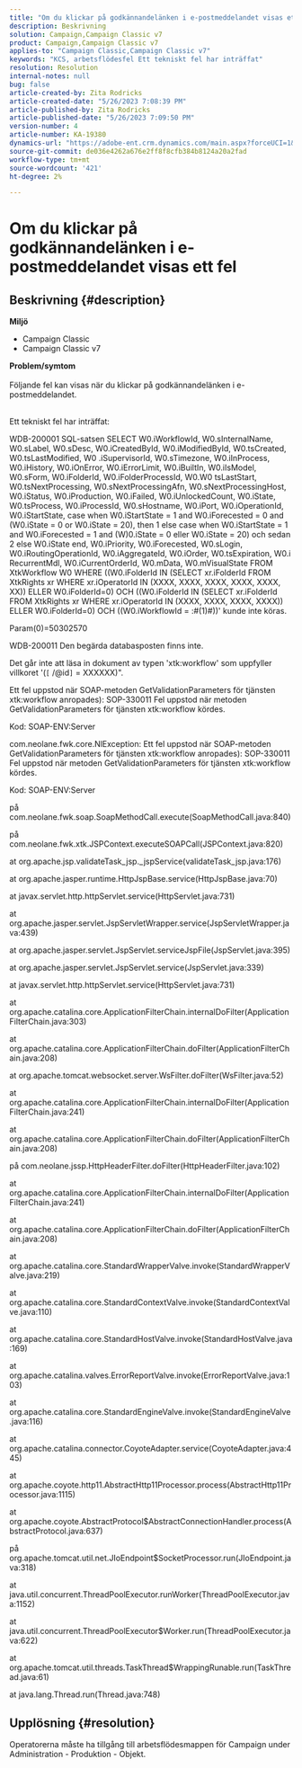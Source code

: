 ```yaml
---
title: "Om du klickar på godkännandelänken i e-postmeddelandet visas ett fel"
description: Beskrivning
solution: Campaign,Campaign Classic v7
product: Campaign,Campaign Classic v7
applies-to: "Campaign Classic,Campaign Classic v7"
keywords: "KCS, arbetsflödesfel Ett tekniskt fel har inträffat"
resolution: Resolution
internal-notes: null
bug: false
article-created-by: Zita Rodricks
article-created-date: "5/26/2023 7:08:39 PM"
article-published-by: Zita Rodricks
article-published-date: "5/26/2023 7:09:50 PM"
version-number: 4
article-number: KA-19380
dynamics-url: "https://adobe-ent.crm.dynamics.com/main.aspx?forceUCI=1&pagetype=entityrecord&etn=knowledgearticle&id=9520e7b5-f8fb-ed11-8849-6045bd0063aa"
source-git-commit: de036e4262a676e2ff8f8cfb384b8124a20a2fad
workflow-type: tm+mt
source-wordcount: '421'
ht-degree: 2%

---
```


# Om du klickar på godkännandelänken i e-postmeddelandet visas ett fel

## Beskrivning {#description}

<b>Miljö</b>
- Campaign Classic
- Campaign Classic v7



<b>Problem/symtom</b><br><br>Följande fel kan visas när du klickar på godkännandelänken i e-postmeddelandet.<br><br>


Ett tekniskt fel har inträffat:

WDB-200001 SQL-satsen SELECT W0.iWorkflowId, W0.sInternalName, W0.sLabel, W0.sDesc, W0.iCreatedById, W0.iModifiedById, W0.tsCreated, W0.tsLastModified, W0 .iSupervisorId, W0.sTimezone, W0.iInProcess, W0.iHistory, W0.iOnError, W0.iErrorLimit, W0.iBuiltIn, W0.iIsModel, W0.sForm, W0.iFolderId, W0.iFolderProcessId, W0.W0 tsLastStart, W0.tsNextProcessing, W0.sNextProcessingAfn, W0.sNextProcessingHost, W0.iStatus, W0.iProduction, W0.iFailed, W0.iUnlockedCount, W0.iState, W0.tsProcess, W0.iProcessId, W0.sHostname, W0.iPort, W0.iOperationId, W0.iStartState, case when W0.iStartState = 1 and W0.iForecested = 0 and (W0.iState = 0 or W0.iState = 20), then 1 else case when W0.iStartState = 1 and W0.iForecested = 1 and (W)0.iState = 0 eller W0.iState = 20) och sedan 2 else W0.iState end, W0.iPriority, W0.iForecested, W0.sLogin, W0.iRoutingOperationId, W0.iAggregateId, W0.iOrder, W0.tsExpiration, W0.i RecurrentMdl, W0.iCurrentOrderId, W0.mData, W0.mVisualState FROM XtkWorkflow W0 WHERE ((W0.iFolderId IN (SELECT xr.iFolderId FROM XtkRights xr WHERE xr.iOperatorId IN (XXXX, XXXX, XXXX, XXXX, XXXX, XX)) ELLER W0.iFolderId=0) OCH ((W0.iFolderId IN (SELECT xr.iFolderId FROM XtkRights xr WHERE xr.iOperatorId IN (XXXX, XXXX, XXXX, XXXX)) ELLER W0.iFolderId=0) OCH ((W0.iWorkflowId = :#(1)#))&#39; kunde inte köras.

Param(0)=50302570



WDB-200011 Den begärda databasposten finns inte.

Det går inte att läsa in dokument av typen &#39;xtk:workflow&#39; som uppfyller villkoret &#39;(`[` /@id`]`  = XXXXXX)&quot;.



Ett fel uppstod när SOAP-metoden GetValidationParameters för tjänsten xtk:workflow anropades): SOP-330011 Fel uppstod när metoden GetValidationParameters för tjänsten xtk:workflow kördes.



Kod: SOAP-ENV:Server

com.neolane.fwk.core.NlException: Ett fel uppstod när SOAP-metoden GetValidationParameters för tjänsten xtk:workflow anropades): SOP-330011 Fel uppstod när metoden GetValidationParameters för tjänsten xtk:workflow kördes.

Kod: SOAP-ENV:Server

på com.neolane.fwk.soap.SoapMethodCall.execute(SoapMethodCall.java:840)

på com.neolane.fwk.xtk.JSPContext.executeSOAPCall(JSPContext.java:820)

at org.apache.jsp.validateTask_jsp._jspService(validateTask_jsp.java:176)

at org.apache.jasper.runtime.HttpJspBase.service(HttpJspBase.java:70)

at javax.servlet.http.httpServlet.service(HttpServlet.java:731)

at org.apache.jasper.servlet.JspServletWrapper.service(JspServletWrapper.java:439)

at org.apache.jasper.servlet.JspServlet.serviceJspFile(JspServlet.java:395)

at org.apache.jasper.servlet.JspServlet.service(JspServlet.java:339)

at javax.servlet.http.httpServlet.service(HttpServlet.java:731)

at org.apache.catalina.core.ApplicationFilterChain.internalDoFilter(ApplicationFilterChain.java:303)

at org.apache.catalina.core.ApplicationFilterChain.doFilter(ApplicationFilterChain.java:208)

at org.apache.tomcat.websocket.server.WsFilter.doFilter(WsFilter.java:52)

at org.apache.catalina.core.ApplicationFilterChain.internalDoFilter(ApplicationFilterChain.java:241)

at org.apache.catalina.core.ApplicationFilterChain.doFilter(ApplicationFilterChain.java:208)

på com.neolane.jssp.HttpHeaderFilter.doFilter(HttpHeaderFilter.java:102)

at org.apache.catalina.core.ApplicationFilterChain.internalDoFilter(ApplicationFilterChain.java:241)

at org.apache.catalina.core.ApplicationFilterChain.doFilter(ApplicationFilterChain.java:208)

at org.apache.catalina.core.StandardWrapperValve.invoke(StandardWrapperValve.java:219)

at org.apache.catalina.core.StandardContextValve.invoke(StandardContextValve.java:110)

at org.apache.catalina.core.StandardHostValve.invoke(StandardHostValve.java:169)

at org.apache.catalina.valves.ErrorReportValve.invoke(ErrorReportValve.java:103)

at org.apache.catalina.core.StandardEngineValve.invoke(StandardEngineValve.java:116)

at org.apache.catalina.connector.CoyoteAdapter.service(CoyoteAdapter.java:445)

at org.apache.coyote.http11.AbstractHttp11Processor.process(AbstractHttp11Processor.java:1115)

at org.apache.coyote.AbstractProtocol$AbstractConnectionHandler.process(AbstractProtocol.java:637)

på org.apache.tomcat.util.net.JIoEndpoint$SocketProcessor.run(JIoEndpoint.java:318)

at java.util.concurrent.ThreadPoolExecutor.runWorker(ThreadPoolExecutor.java:1152)

at java.util.concurrent.ThreadPoolExecutor$Worker.run(ThreadPoolExecutor.java:622)

at org.apache.tomcat.util.threads.TaskThread$WrappingRunable.run(TaskThread.java:61)

at java.lang.Thread.run(Thread.java:748)


## Upplösning {#resolution}


Operatorerna måste ha tillgång till arbetsflödesmappen för Campaign under Administration - Produktion - Objekt.

